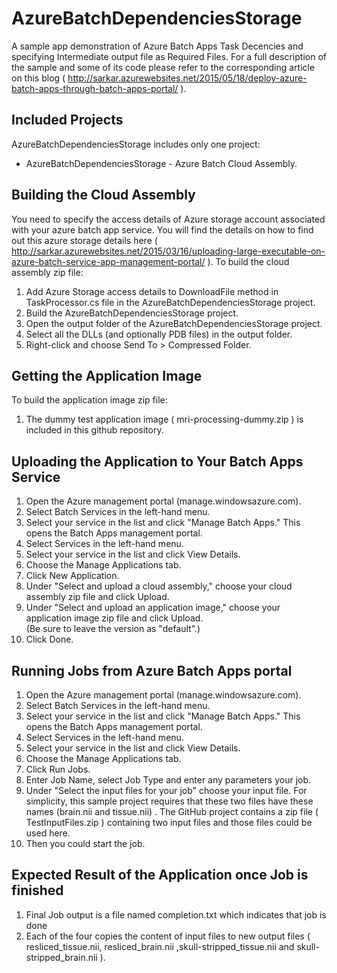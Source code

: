 # AzureBatchDependenciesStorage
A sample app demonstration of Azure Batch Apps Task Decencies and specifying Intermediate output file as Required Files. For a full description of the sample and some of its code please refer to the corresponding article on this blog ( http://sarkar.azurewebsites.net/2015/05/18/deploy-azure-batch-apps-through-batch-apps-portal/ ).

Included Projects
-----------------

 AzureBatchDependenciesStorage includes only one project:

*  AzureBatchDependenciesStorage - Azure Batch Cloud Assembly. 

Building the Cloud Assembly
---------------------------
You need to specify the access details of Azure storage account  associated with your azure batch app service. You will find the details on how to find out this azure storage details here ( http://sarkar.azurewebsites.net/2015/03/16/uploading-large-executable-on-azure-batch-service-app-management-portal/ ).
To build the cloud assembly zip file:

1. Add Azure Storage access details to DownloadFile method in TaskProcessor.cs file in  the AzureBatchDependenciesStorage project.
2. Build the AzureBatchDependenciesStorage project.
2. Open the output folder of the AzureBatchDependenciesStorage project.
3. Select all the DLLs (and optionally PDB files) in the output folder.
4. Right-click and choose Send To > Compressed Folder.
                          

Getting the Application Image
------------------------------
To build the application image zip file:

1. The dummy test application image ( mri-processing-dummy.zip ) is included in this github repository.

Uploading the Application to Your Batch Apps Service
----------------------------------------------------
1. Open the Azure management portal (manage.windowsazure.com).
2. Select Batch Services in the left-hand menu.
3. Select your service in the list and click "Manage Batch Apps."  This opens the Batch Apps management 
   portal.
4. Select Services in the left-hand menu.
5. Select your service in the list and click View Details.
6. Choose the Manage Applications tab.
7. Click New Application.
8. Under "Select and upload a cloud assembly," choose your cloud assembly zip file and click Upload.
9. Under "Select and upload an application image," choose your application image zip file and click Upload.  
   (Be sure to leave the version as "default".)
10. Click Done.
                          
Running Jobs from Azure Batch Apps portal
----------------------------------------------------
1. Open the Azure management portal (manage.windowsazure.com).
2. Select Batch Services in the left-hand menu.
3. Select your service in the list and click "Manage Batch Apps." This opens the Batch Apps management portal.
4. Select Services in the left-hand menu.
5. Select your service in the list and click View Details.
6. Choose the Manage Applications tab.
7. Click Run Jobs.
8. Enter Job Name, select Job Type and enter any parameters your job. 
9. Under "Select the input files for your job" choose your input file. For simplicity, this sample project requires that these two files have these names (brain.nii and tissue.nii) . The GitHub project contains a zip file ( TestInputFiles.zip ) containing two input files and those files could be used here. 
10. Then you could start the job.

Expected Result of the Application once Job is finished
----------------------------------------------------
1. Final Job output is a file named completion.txt which indicates that job is done
2. Each of the four copies the content of input files to new output files ( resliced_tissue.nii, resliced_brain.nii ,skull-stripped_tissue.nii and skull-stripped_brain.nii  ).
 
